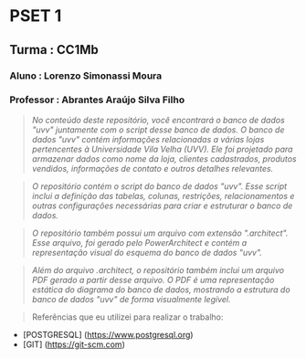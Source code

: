 # PSET 1
## Turma : CC1Mb 
### Aluno : Lorenzo Simonassi Moura
### Professor : Abrantes Araújo Silva Filho

>*No conteúdo deste repositório, você encontrará o banco de dados "uvv" juntamente com o script desse banco de dados. O banco de dados "uvv" contém informações relacionadas a várias lojas pertencentes à Universidade Vila Velha (UVV). Ele foi projetado para armazenar dados como nome da loja, clientes cadastrados, produtos vendidos, informações de contato e outros detalhes relevantes.*

>*O repositório contém o script do banco de dados "uvv". Esse script inclui a definição das tabelas, colunas, restrições, relacionamentos e outras configurações necessárias para criar e estruturar o banco de dados.*

>*O repositório também possui um arquivo com extensão ".architect". Esse arquivo, foi gerado pelo PowerArchitect e contém a representação visual do esquema do banco de dados "uvv".*

>*Além do arquivo .architect, o repositório também inclui um arquivo PDF gerado a partir desse arquivo. O PDF é uma representação estática do diagrama do banco de dados, mostrando a estrutura do banco de dados "uvv" de forma visualmente legível.*

>Referências que eu utilizei para realizar o trabalho:
 - [POSTGRESQL] (https://www.postgresql.org)
 - [GIT] (https://git-scm.com)
